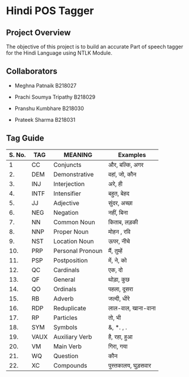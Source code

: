 # Hindi POS Tagger

## Project Overview

The objective of this project is to build an accurate Part of speech tagger for the Hindi Language using NTLK Module.


## Collaborators

* Meghna Patnaik B218027 

* Prachi Soumya Tripathy B218029 

* Pranshu Kumbhare B218030 

* Prateek Sharma B218031 

## Tag Guide


| S. No. | TAG | MEANING | Examples |
| ------ | --- | --------| -------- |
| 1 |  CC | Conjuncts | और, बल्कि, अगर |
| 2. | DEM | Demonstrative | वहां, जो, कौन |
| 3.| INJ| Interjection| अरे, ही|
| 4.| INTF| Intensifier| बहुत, बेहद|
| 5.| JJ| Adjective| सुंदर, अच्छा|
| 6.|NEG| Negation | नहीं, बिना |
| 7.| NN | Common Noun|  किताब, लड़की|
|8. | NNP | Proper Noun| मोहन , रवि|
|9.| NST | Location Noun | ऊपर, नीचे |
|10.| PRP |Personal Pronoun |मैं, तुम्हें |
|11.| PSP |Postposition|में, ने, को|
|12.|QC|Cardinals|एक, दो|
|13.|QF|General|थोड़ा, कुछ|
|14.|QO|Ordinals|पहला, दूसरा|
|15.|RB|Adverb|जल्दी, धीरे|
|16.|RDP|Reduplicate|लाल-वाल, खाना-वाना|
|17.|RP|Particles|तो, भी|
|18.|SYM|Symbols|&, *. , .|
|19.|VAUX|Auxiliary Verb|है, रहा, हुआ|
|20.| VM| Main Verb| गिरा, गया|
|21.|WQ|Question|कौन|
|22.|XC |Compounds |पुस्तकालय, घुड़सवार |
